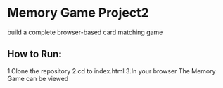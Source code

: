 # Memory Game Project2

build a complete browser-based card matching game


## How to Run: 

1.Clone the repository
2.cd to index.html
3.In your browser The Memory Game can be viewed
